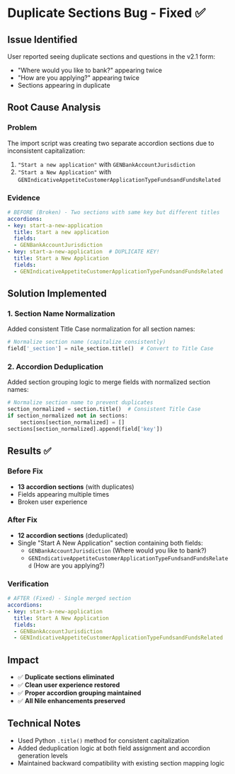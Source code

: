 # Duplicate Sections Bug - Fixed ✅

## Issue Identified
User reported seeing duplicate sections and questions in the v2.1 form:
- "Where would you like to bank?" appearing twice
- "How are you applying?" appearing twice  
- Sections appearing in duplicate

## Root Cause Analysis

### Problem
The import script was creating two separate accordion sections due to inconsistent capitalization:
1. `"Start a new application"` with `GENBankAccountJurisdiction`  
2. `"Start a New Application"` with `GENIndicativeAppetiteCustomerApplicationTypeFundsandFundsRelated`

### Evidence
```yaml
# BEFORE (Broken) - Two sections with same key but different titles
accordions:
- key: start-a-new-application
  title: Start a new application
  fields:
  - GENBankAccountJurisdiction
- key: start-a-new-application  # DUPLICATE KEY!
  title: Start a New Application
  fields:
  - GENIndicativeAppetiteCustomerApplicationTypeFundsandFundsRelated
```

## Solution Implemented

### 1. Section Name Normalization
Added consistent Title Case normalization for all section names:
```python
# Normalize section name (capitalize consistently)
field['_section'] = nile_section.title()  # Convert to Title Case
```

### 2. Accordion Deduplication
Added section grouping logic to merge fields with normalized section names:
```python
# Normalize section name to prevent duplicates
section_normalized = section.title()  # Consistent Title Case
if section_normalized not in sections:
    sections[section_normalized] = []
sections[section_normalized].append(field['key'])
```

## Results ✅

### Before Fix
- **13 accordion sections** (with duplicates)
- Fields appearing multiple times
- Broken user experience

### After Fix
- **12 accordion sections** (deduplicated)
- Single "Start A New Application" section containing both fields:
  - `GENBankAccountJurisdiction` (Where would you like to bank?)
  - `GENIndicativeAppetiteCustomerApplicationTypeFundsandFundsRelated` (How are you applying?)

### Verification
```yaml
# AFTER (Fixed) - Single merged section
accordions:
- key: start-a-new-application
  title: Start A New Application
  fields:
  - GENBankAccountJurisdiction
  - GENIndicativeAppetiteCustomerApplicationTypeFundsandFundsRelated
```

## Impact
- ✅ **Duplicate sections eliminated**
- ✅ **Clean user experience restored**
- ✅ **Proper accordion grouping maintained**
- ✅ **All Nile enhancements preserved**

## Technical Notes
- Used Python `.title()` method for consistent capitalization
- Added deduplication logic at both field assignment and accordion generation levels
- Maintained backward compatibility with existing section mapping logic